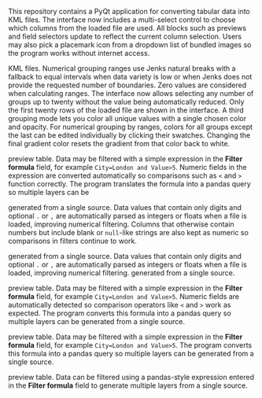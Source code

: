 

This repository contains a PyQt application for converting tabular data into
KML files. The interface now includes a multi-select control to choose which columns from
the loaded file are used. All blocks such as previews and field selectors update
to reflect the current column selection. Users may also pick a placemark icon
from a dropdown list of bundled images so the program works without internet
access.

KML files. Numerical grouping ranges use Jenks natural breaks with
a fallback to equal intervals when data variety is low or when Jenks
does not provide the requested number of boundaries. Zero values are
considered when calculating ranges. The interface now allows selecting
any number of groups up to twenty without the value being automatically
reduced. Only the first twenty rows of the loaded file are shown in the
interface. A third grouping mode lets you color all unique values with a
single chosen color and opacity.
For numerical grouping by ranges, colors for all groups except the last can be
edited individually by clicking their swatches. Changing the final gradient
color resets the gradient from that color back to white.

preview table. Data may be filtered with a simple expression in the
**Filter formula** field, for example `City=London and Value>5`.
Numeric fields in the expression are converted automatically so
comparisons such as `<` and `>` function correctly. The program
translates the formula into a pandas query so multiple layers can be

generated from a single source. Data values that contain only digits and
optional `.` or `,` are automatically parsed as integers or floats when
a file is loaded, improving numerical filtering. Columns that otherwise
contain numbers but include blank or `null`-like strings are also kept as
numeric so comparisons in filters continue to work.

generated from a single source. Data values that contain only digits and
optional `.` or `,` are automatically parsed as integers or floats when
a file is loaded, improving numerical filtering.
generated from a single source.


preview table. Data may be filtered with a simple expression in the
**Filter formula** field, for example `City=London and Value>5`.
Numeric fields are automatically detected so comparison operators like
`<` and `>` work as expected. The program converts this formula into a
pandas query so multiple layers can be generated from a single source.


preview table. Data may be filtered with a simple expression in the
**Filter formula** field, for example `City=London and Value>5`. The
program converts this formula into a pandas query so multiple layers can
be generated from a single source.

preview table. Data can be filtered using a pandas-style expression
entered in the **Filter formula** field to generate multiple layers from a
single source.

